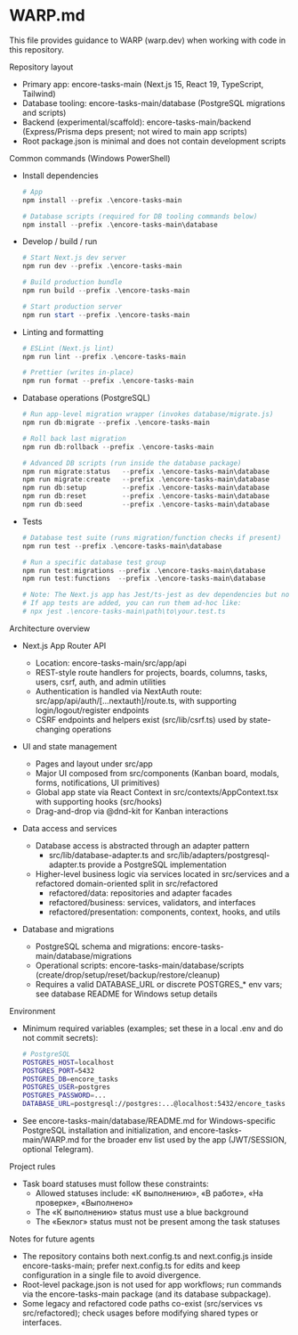 # WARP.md

This file provides guidance to WARP (warp.dev) when working with code in this repository.

Repository layout
- Primary app: encore-tasks-main (Next.js 15, React 19, TypeScript, Tailwind)
- Database tooling: encore-tasks-main/database (PostgreSQL migrations and scripts)
- Backend (experimental/scaffold): encore-tasks-main/backend (Express/Prisma deps present; not wired to main app scripts)
- Root package.json is minimal and does not contain development scripts

Common commands (Windows PowerShell)
- Install dependencies
  ```powershell path=null start=null
  # App
  npm install --prefix .\encore-tasks-main

  # Database scripts (required for DB tooling commands below)
  npm install --prefix .\encore-tasks-main\database
  ```

- Develop / build / run
  ```powershell path=null start=null
  # Start Next.js dev server
  npm run dev --prefix .\encore-tasks-main

  # Build production bundle
  npm run build --prefix .\encore-tasks-main

  # Start production server
  npm run start --prefix .\encore-tasks-main
  ```

- Linting and formatting
  ```powershell path=null start=null
  # ESLint (Next.js lint)
  npm run lint --prefix .\encore-tasks-main

  # Prettier (writes in-place)
  npm run format --prefix .\encore-tasks-main
  ```

- Database operations (PostgreSQL)
  ```powershell path=null start=null
  # Run app-level migration wrapper (invokes database/migrate.js)
  npm run db:migrate --prefix .\encore-tasks-main

  # Roll back last migration
  npm run db:rollback --prefix .\encore-tasks-main

  # Advanced DB scripts (run inside the database package)
  npm run migrate:status   --prefix .\encore-tasks-main\database
  npm run migrate:create   --prefix .\encore-tasks-main\database
  npm run db:setup         --prefix .\encore-tasks-main\database
  npm run db:reset         --prefix .\encore-tasks-main\database
  npm run db:seed          --prefix .\encore-tasks-main\database
  ```

- Tests
  ```powershell path=null start=null
  # Database test suite (runs migration/function checks if present)
  npm run test --prefix .\encore-tasks-main\database

  # Run a specific database test group
  npm run test:migrations --prefix .\encore-tasks-main\database
  npm run test:functions  --prefix .\encore-tasks-main\database

  # Note: The Next.js app has Jest/ts-jest as dev dependencies but no app-level test script is defined.
  # If app tests are added, you can run them ad-hoc like:
  # npx jest .\encore-tasks-main\path\to\your.test.ts
  ```

Architecture overview
- Next.js App Router API
  - Location: encore-tasks-main/src/app/api
  - REST-style route handlers for projects, boards, columns, tasks, users, csrf, auth, and admin utilities
  - Authentication is handled via NextAuth route: src/app/api/auth/[...nextauth]/route.ts, with supporting login/logout/register endpoints
  - CSRF endpoints and helpers exist (src/lib/csrf.ts) used by state-changing operations

- UI and state management
  - Pages and layout under src/app
  - Major UI composed from src/components (Kanban board, modals, forms, notifications, UI primitives)
  - Global app state via React Context in src/contexts/AppContext.tsx with supporting hooks (src/hooks)
  - Drag-and-drop via @dnd-kit for Kanban interactions

- Data access and services
  - Database access is abstracted through an adapter pattern
    - src/lib/database-adapter.ts and src/lib/adapters/postgresql-adapter.ts provide a PostgreSQL implementation
  - Higher-level business logic via services located in src/services and a refactored domain-oriented split in src/refactored
    - refactored/data: repositories and adapter facades
    - refactored/business: services, validators, and interfaces
    - refactored/presentation: components, context, hooks, and utils

- Database and migrations
  - PostgreSQL schema and migrations: encore-tasks-main/database/migrations
  - Operational scripts: encore-tasks-main/database/scripts (create/drop/setup/reset/backup/restore/cleanup)
  - Requires a valid DATABASE_URL or discrete POSTGRES_* env vars; see database README for Windows setup details

Environment
- Minimum required variables (examples; set these in a local .env and do not commit secrets):
  ```bash path=null start=null
  # PostgreSQL
  POSTGRES_HOST=localhost
  POSTGRES_PORT=5432
  POSTGRES_DB=encore_tasks
  POSTGRES_USER=postgres
  POSTGRES_PASSWORD=...
  DATABASE_URL=postgresql://postgres:...@localhost:5432/encore_tasks
  ```
- See encore-tasks-main/database/README.md for Windows-specific PostgreSQL installation and initialization, and encore-tasks-main/WARP.md for the broader env list used by the app (JWT/SESSION, optional Telegram).

Project rules
- Task board statuses must follow these constraints:
  - Allowed statuses include: «К выполнению», «В работе», «На проверке», «Выполнено»
  - The «К выполнению» status must use a blue background
  - The «Беклог» status must not be present among the task statuses

Notes for future agents
- The repository contains both next.config.ts and next.config.js inside encore-tasks-main; prefer next.config.ts for edits and keep configuration in a single file to avoid divergence.
- Root-level package.json is not used for app workflows; run commands via the encore-tasks-main package (and its database subpackage).
- Some legacy and refactored code paths co-exist (src/services vs src/refactored); check usages before modifying shared types or interfaces.
